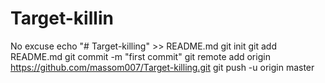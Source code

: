 # Target-killin
No excuse 
echo "# Target-killing" >> README.md
git init
git add README.md
git commit -m "first commit"
git remote add origin https://github.com/massom007/Target-killing.git
git push -u origin master
